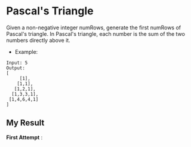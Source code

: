 # Pascal's Triangle

Given a non-negative integer numRows, generate the first numRows of Pascal's triangle.
In Pascal's triangle, each number is the sum of the two numbers directly above it.

- Example:

```
Input: 5
Output:
[
     [1],
    [1,1],
   [1,2,1],
  [1,3,3,1],
 [1,4,6,4,1]
]
```

## My Result

**First Attempt** :  
